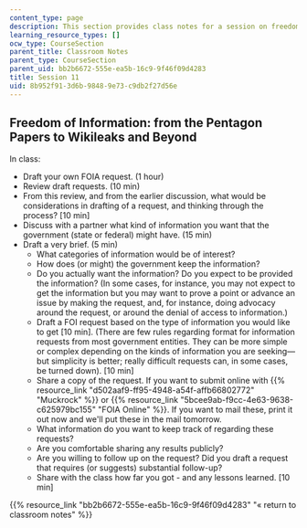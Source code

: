 ```yaml
---
content_type: page
description: This section provides class notes for a session on freedom of information.
learning_resource_types: []
ocw_type: CourseSection
parent_title: Classroom Notes
parent_type: CourseSection
parent_uid: bb2b6672-555e-ea5b-16c9-9f46f09d4283
title: Session 11
uid: 8b952f91-3d6b-9848-9e73-c9db2f27d56e
---
```


Freedom of Information: from the Pentagon Papers to Wikileaks and Beyond
------------------------------------------------------------------------

In class:

*   Draft your own FOIA request. (1 hour)
*   Review draft requests. (10 min)
*   From this review, and from the earlier discussion, what would be considerations in drafting of a request, and thinking through the process? \[10 min\]
*   Discuss with a partner what kind of information you want that the government (state or federal) might have. (15 min)
*   Draft a very brief. (5 min)
    *   What categories of information would be of interest?
    *   How does (or might) the government keep the information?
    *   Do you actually want the information? Do you expect to be provided the information? (In some cases, for instance, you may not expect to get the information but you may want to prove a point or advance an issue by making the request, and, for instance, doing advocacy around the request, or around the denial of access to information.)
    *   Draft a FOI request based on the type of information you would like to get \[10 min\]. (There are few rules regarding format for information requests from most government entities. They can be more simple or complex depending on the kinds of information you are seeking—but simplicity is better; really difficult requests can, in some cases, be turned down). \[10 min\]
    *   Share a copy of the request. If you want to submit online with {{% resource_link "d502aaf9-ff95-4948-a54f-affb66802772" "Muckrock" %}} or {{% resource_link "5bcee9ab-f9cc-4e63-9638-c625979bc155" "FOIA Online" %}}. If you want to mail these, print it out now and we'll put these in the mail tomorrow.
    *   What information do you want to keep track of regarding these requests?
    *   Are you comfortable sharing any results publicly?
    *   Are you willing to follow up on the request? Did you draft a request that requires (or suggests) substantial follow-up?
    *   Share with the class how far you got - and any lessons learned. \[10 min\]

{{% resource_link "bb2b6672-555e-ea5b-16c9-9f46f09d4283" "« return to classroom notes" %}}